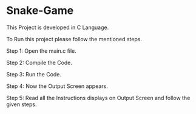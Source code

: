 # Snake-Game
This Project is developed in C Language.

To Run this project please follow the mentioned steps.

Step 1: Open the main.c file.

Step 2: Compile the Code.

Step 3: Run the Code.

Step 4: Now the Output Screen appears.

Step 5: Read all the Instructions displays on Output Screen and follow the given steps.
